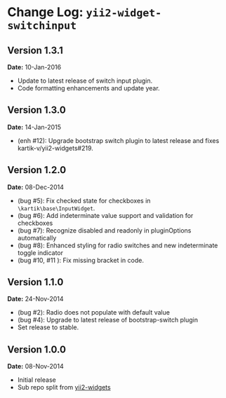 Change Log: `yii2-widget-switchinput`
=====================================

## Version 1.3.1

**Date:** 10-Jan-2016

- Update to latest release of switch input plugin.
- Code formatting enhancements and update year.

## Version 1.3.0

**Date:** 14-Jan-2015

- (enh #12): Upgrade bootstrap switch plugin to latest release and fixes kartik-v/yii2-widgets#219.

## Version 1.2.0

**Date:** 08-Dec-2014

- (bug #5): Fix checked state for checkboxes in `\kartik\base\InputWidget`.
- (bug #6): Add indeterminate value support and validation for checkboxes
- (bug #7): Recognize disabled and readonly in pluginOptions automatically
- (bug #8): Enhanced styling for radio switches and new indeterminate toggle indicator
- (bug #10, #11 ): Fix missing bracket in code.

## Version 1.1.0

**Date:** 24-Nov-2014

- (bug #2): Radio does not populate with default value 
- (bug #4): Upgrade to latest release of bootstrap-switch plugin
- Set release to stable.

## Version 1.0.0

**Date:** 08-Nov-2014

- Initial release 
- Sub repo split from [yii2-widgets](https://github.com/kartik-v/yii2-widgets)